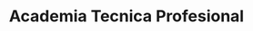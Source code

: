---
title: "Academia Tecnica Profesional"
url: /metapan/academia-tecnica-profesional/
shop: cosméticos
---